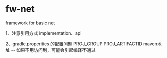 # fw-net
framework for basic net


1、注意引用方式
implementation、api

2、gradle.properities 的配置问题
PROJ_GROUP
PROJ_ARTIFACTID
maven地址 -- 如果不用访问到，可能会引起编译不通过
